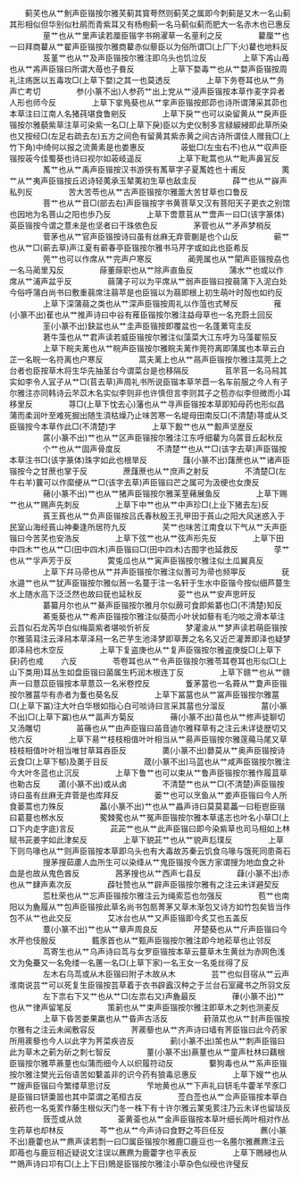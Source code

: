 <!-- { "loadSidebar": true } -->
　　蓟芺也从艹魝声臣锴按尔雅芺蓟其寳荂然则蓟芺之属即今刺蓟是又木一名山蓟其形相似但华别似杜鹃而青紫耳又有杨枹蓟一名马蓟似蓟而肥大一名赤木也已惠反
　　
　　荲艹也从艹里声读若厘臣锴字书朔濯草一名荲利之反
　　
　　藋厘艹也一曰拜商藋从艹翟声臣锴按尔雅商藋赤似藜臣以为俗所谓□(上厂下火)藋也地料反
　　
　　芨堇艹也从艹及声臣锴按尔雅注即乌头也饥泣反
　　
　　上草下歬山苺也从艹歬声臣锴曰所谓大苺也子飬反
　　
　　上草下婺毒艹也从艹婺声臣锴按周礼注疡医以五毒攻□(上草下婺)之其一也莫透反
　　
　　上草下务卷耳也从艹务声亡考切
　　
　　参(小篆不出)人参药艹出上党从艹浸声臣锴按本草作麦字异者人形也师今反
　　
　　上草下挛鳬葵也从艹挛声臣锴按郎茆也诗所谓薄采其茆也本草注曰江南人名猪莼堪食鲁剜反
　　
　　上草下戾艹也可以染留黄从艹戾声臣锴按尔雅藐紫草注草可染紫一名□(上草下戾)臣以为史仪制多言緑綟綅即此草所染也又按经□(左足右疏去左)五方之间色有留黄其紫赤黄之间古诗所谓佳人赠我□(上竹下角)中绮何以报之流黄素是也娄惠反
　　
　　荍蚍□(左虫右不)也从艹収声臣锴按荍今佳蜀葵也诗曰视尔如荍岐遥反
　　
　　上草下毗蒿也从艹毗声鼻冝反
　　
　　萭艹也从艹禹声臣锴按汉书游侠有萭草字子夏萭姓也十甫反
　　
　　荑艹从艹夷声臣锴按丘迟诗轻荑承玉辇荑初生草也敌圭反
　　
　　薛艹也从艹嶭声私列反
　　
　　苦大苦苓也从艹古声臣锴按尔雅蘦大苦甘草也口鲁反
　　
　　菩艹也从艹音□(部去右)声臣锴按字书黄菩草又汉有菩阳天子更衣之别馆也因地为名菩山之阳也歩乃反
　　
　　上草下啻薏苢从艹啻声一曰□(该字篆体)英臣锴按今谓之薏未是也坚者曰干珠依色反
　　
　　茅菅也从艹矛声梦梢反
　　
　　菅茅也从艹官声臣锴按诗曰虽有丝麻无弃菅蒯是也个山反
　　
　　蕲艹也从艹□(蕲去草)声江夏有蕲春亭臣锴按尔雅书马芹字或如此也臣希反
　　
　　莞艹也可以作席从艹完声户寒反
　　
　　蔺莞属也从艹閵声臣锴按劦也一名马蔺里刄反
　　
　　蒢董蒢职也从艹除声直鱼反
　　
　　蒲水艹也或以作席从艹浦声盆乎反
　　
　　蒻蒲子可以为平席从艹弱声臣锴曰按蒻蒲下入泥白处今俗呼蒲白尚书曰敷重蒻席注蒻苹是也臣锴以为蒻即根上初生萌叶时殻也如约反
　　
　　上草下深蒲蒻之类也从艹深声臣锴按周礼以作菹也式琴反
　　
　　蓷(小篆不出)萑也从艹推声诗曰中谷有蓷臣锴按尔雅注益母草也一名充蔚土回反
　　
　　茥(小篆不出)鈌盆也从艹圭声臣锴按即覆盆也一名蓬蔂穹圭反
　　
　　莙牛藻也从艹君声读若威臣锴按尔雅注似藻菜大江东呼为马藻翟殒反
　　
　　上草下睆夫蓠也从艹睆声臣锴按尔雅睆夫蓠作莞符离即蒲属也本草云白芷一名睆一名符离也户寒反
　　
　　蒚夫蓠上也从艹鬲声臣锴按尔雅注蒚莞上之台者也臣按草木将生华先抽茎台今谓菜台是也移隔反
　　
　　苢芣苢一名马舄其实如李令人冝子从艹□(苢去草)声周礼书所说臣锴本草芣苣一名车前服之今人有子尔雅注亦同韩诗云芣苡木名实似李则非也许慎但言李则其子之苞亦似李但微而小耳移里反
　　
　　荨□(上草下忱去心)藩也从艹寻声臣锴按本草即知母药也形似昌蒲而柔润叶至难死掘出随生湏枯燥乃止味苦寒一名堤母田南反□(不清楚)荨或从爻臣锴按今本草作此□(不清楚)字
　　
　　上草下毄艹也从艹毄声坚歴反
　　
　　蓲(小篆不出)艹也从艹区声臣锴按尔雅注江东呼细藋为乌蓲音丘起秋反
　　
　　个艹也从艹固声骨度反
　　
　　不清楚艹也从艹□(该字去草)声臣锴按本草注书□(该字篆体)珠字如此也根旱反
　　
　　藷(小篆不出)藷蔗也从艹诸声臣锴按今之甘蔗也掌于反
　　
　　蔗藷蔗也从艹庶声之射反
　　
　　不清楚□(左牛右羊)蘘可以作縻绠从艹□(该字去草)声臣锴曰芒之属可为汲绠也女庚反
　　
　　藸(小篆不出)艹也从艹猪声臣锴按尔雅苿荎藸展鱼反
　　
　　上草下赐艹也从艹赐声先刺反
　　
　　上草下中艹也从艹中声珍□(上业下猪去左)反
　　
　　萯王萯也从艹负声臣锴按吕氏春秋殷王孔甲田于萯山之阳大风迷惑入于民室山海经萯山神秦逢所居符九反
　　
　　芺艹也味苦江南食以下气从艹夭声臣锴曰今苦芺也安浩反
　　
　　上草下弦艹也从艹弦声形先反
　　
　　上草下田中四木艹也从艹□(田中四木)声臣锴曰□(田中四木)古囿字也延救反
　　
　　莩艹也从艹孚声芳于反
　　
　　蔩兎瓜也从艹寅声臣锴按尔雅注似土瓜翼真反
　　
　　上草下幷马帚也从艹并声臣锴按尔雅注似蓍可为帚也频寕反
　　
　　莸水邉艹也从艹犹声臣锴按尔雅似莤一名蔓于注一名轩于生水中臣锴今按似细芦蔓生水上随水高下泛泛然也故曰莸也延秋反
　　
　　荌艹也从艹安声思旰反
　　
　　藄纂月尔也从艹綦声臣锴按尔雅月尔似蕨可食即紫藄也□(不清楚)知反
　　
　　莃兎葵也从艹希声臣锴按尔雅注似葵而小叶状如藜有毛汋啖之滑本草注云苩似石龙芮华白似梅蘂紫者堪啖忻祈反
　　
　　梦灌渝从艹梦声读若萌臣锴按尔雅蕍蕮注云泽舄本草泽舄一名芒芋生池泽梦即草莾之名名又近芒灌莾即泽也疑梦即泽舄也木空反
　　
　　上草下复盗庚也从艹复声臣锴按尔雅盗庚旋□(上草下获)药也戒
　　六反
　　
　　苓卷耳也从艹令声臣锴按尔雅苓耳卷耳也形似□(上山下类用)耳丛生如盘臣锴曰菌属生朽润木根连丁反
　　
　　上草下赣艹也从艹赣声一曰薏苡臣锴按本草薏苡一名米卷控反
　　
　　藑茅葍也一名蕣从艹夐声臣锴按尔雅葍华有赤者为藑也葵名反
　　
　　上草下冨葍也从艹冨声臣锴按尔雅葍□(上草下冨)注大叶白华根如指心白可啖诗曰言采其葍也分溜反
　　
　　葍(小篆不出)□(上草下冨)也从艹畐声方菊反
　　
　　蓨(小篆不出)苗也从艹修声徒聊切又汤雕切
　　
　　苖蓨也从艹由声臣锴曰苖音迪尔雅释草有之注云未详徒歴切又他六反
　　
　　上草下昜艹枝枝相值叶叶相当从艹昜声臣锴按尔雅蓫薚马尾又草枝枝相值叶叶相当唯甘草耳吞臣反
　　
　　薁(小篆不出)蘡莫从艹奥声臣锴按诗云食□(上草下郁)及薁于目反
　　
　　葴(小篆不出)马蓝也从艹咸声臣锴按尔雅注今大叶冬蓝也止沉反
　　
　　上草下鲁艹也可以束从艹鲁声臣锴按尔雅作履苴草也勒古反
　　蓾(小篆不出)或从卤
　　
　　不清楚艹也从艹□(不清楚)声臣锴按诗曰虽有丝麻无弃菅是也库拜反
　　
　　蒌艹也可以烹鱼从艹娄声臣锴曰今人所食蒌蒿也力殊反
　　
　　藟(小篆不出)艹也从艹畾声诗曰莫莫葛藟一曰秬鬯臣锴曰葛蔓也桞水反
　　
　　蒬棘蒬也从艹冤声臣锴按尔雅本草逺志也叶名小草□(上口下内走字底)言反
　　
　　茈茈艹也从艹此声臣锴曰即今染紫草也司马相如上林赋书茈姜字如此津矣反
　　
　　上草下貌茈艹也从艹貌声尨璞反
　　
　　上草下则鸟喙也从艹则声臣锴按本草即乌头也有大毒故苏秦云饥食乌喙与饿死同患斋石
　　
　　搜茅搜茹藘人血所生可以染绛从艹鬼臣锴按今医方家谓搜为地血食之补血是也故从鬼色酋反
　　
　　茜茅搜也从艹西声七县反
　　
　　蕼(小篆不出)赤也从艹肆声素次反
　　
　　薜牡赞也从艹辟声臣锴按尔雅有之注云未详避契反
　　
　　莣杜荣也从艹忘声臣锴按尔雅注云为绳索莣也勿强反
　　
　　苞艹也南阳以为麁履从艹包声臣锴按此草名尚书包匦菁茅又草木渐包又诗方如竹包矣皆当作包不从艹也此交反
　　
　　艾冰台也从艹又声臣锴即今炙艾也五盖反
　　
　　蔁(小篆不出)艹也从艹章声周良反
　　
　　芹楚葵也从艹斤声臣锴曰今水芹也伎殷反
　　
　　薽豕首也从艹甄声臣锴按尔雅注即今地菘草也止邻反
　　
　　茑寄生也从艹乌声诗曰茑与女罗臣锴按本草云蔓草木生黄丝为赤网色浅文为兔虆又一名免缕一名蓎一名□(上草下家)一名王女一名兎丝得了反
　　
　　左木右乌茑或从木臣锴曰附子木故从木
　　
　　芸艹也似目宿从艹云声淮南说芸艹可以死复生臣锴按芸草着于衣书辟蠧汉种之于兰台石室藏书之所羽文反
　　
　　左下祟右下又艹也从艹□(左祟右又)声麁最反
　　
　　葎(小篆不出)艹也从艹律声留笔反
　　
　　策莿也从艹束声臣锴按尔雅注即草木之刺也测麦反
　　
　　上草下昏苦娄果羸也从艹昏声古活反
　　
　　葑蕦苁也从艹封声臣锴按尔雅有之注云未闻敷容反
　　
　　荠蒺藜也从艹齐声诗曰墙有荠臣锴曰此今药家所用蒺藜也今人以此字为荠菜疾咨反
　　
　　莿(小篆不出)茦也从艹刺声臣锴曰此为草木之莿为斫之刺七智反
　　
　　蕫(小篆不出)薡蕫也从艹童声杜林曰藕根臣锴按尔雅苹薡蕫也似蒲而细今人以织履符动反
　　
　　蘻狗毒也从艹系声臣锴按尔雅注樊光云俗语苦如蘻盖非的识今药有狼毒忌惠反
　　
　　上草下嫂艹也从艹嫂声臣锴曰今繁缕草思讨反
　　
　　芐地黄也从艹下声礼曰钘毛牛藿羊芐豕□是臣锴曰钘羮噐也其中菜谓之芼桓古反
　　
　　莶白莶也从艹佥声臣锴按本草白蘝药也一名兎荄作藤生根似天门冬一株下有十许尔雅云菄兎荄注乃云未详也留琰反
　　
　　蔹莶或从敛
　　
　　菳黄菳也从艹金声臣锴按本草叶细长两叶相对作丛生药草也却林反
　　
　　芩艹也从艹今声诗曰食野之芩巨任反
　　
　　藨(小篆不出)鹿藿也从艹麃声读若剽一曰□属臣锴按尔雅鹿□鹿豆也一名蔨尔雅藨麃注云即苺也与鹿豆相近疑说文注误以藨麃为鹿藿字也平表反
　　
　　上草下鵙綅也从艹鵙声诗曰卭有□(上上下日)鵙是臣锴按尔雅注小草杂色似绶也许璧反
　　
